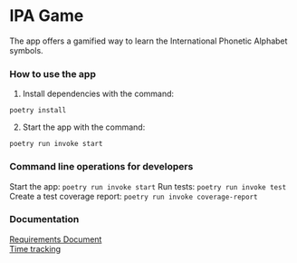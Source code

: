 # IPA Game
The app offers a gamified way to learn the International Phonetic Alphabet symbols.

### How to use the app
1. Install dependencies with the command:
```
poetry install
```
2. Start the app with the command:
```
poetry run invoke start
```

### Command line operations for developers
Start the app: `poetry run invoke start`
Run tests: `poetry run invoke test`
Create a test coverage report: `poetry run invoke coverage-report`

### Documentation

[Requirements Document](https://github.com/iosonja/ot-harjoitustyo/blob/main/doc/requirements-document.md)<br>
[Time tracking](https://github.com/iosonja/ot-harjoitustyo/tree/main/doc)<br>

